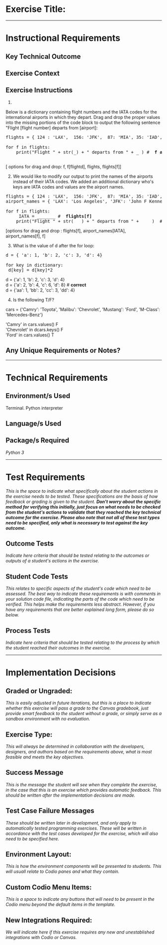 # Exercise Title:
---
# Instructional Requirements
## Key Technical Outcome

## Exercise Context

## Exercise Instructions

1. 
Below is a dictionary containing flight numbers and the IATA codes for the international airports in which they depart.
Drag and drop the proper values into the missing portions of the code block to output the following sentence "Flight [flight number] departs from [airport]:

<pre>
flights = { 124 : 'LAX',  156: 'JFK',  87: 'MIA', 35: 'IAD', 78: 'HNL' }
 
for f in flights:
 	print("Flight " + str(_) + " departs from " + _ ) # <b> f and flights[f] </b>
 </pre>
 
[ options for drag and drop:  f, f[flightd], flights, flights[f]] 
  
 2. We would like to modify our output to print the names of the airports instead of their IATA codes. We added an additional dictionary who's keys are IATA codes and values are the airport names. 
 

<pre>
flights = { 124 : 'LAX',  156: 'JFK',  87: 'MIA', 35: 'IAD', 78: 'HNL' }
airport_names = { 'LAX': 'Los Angeles', 'JFK': 'John F Kennedy', 'MIA': 'Miami', 'IAD': 'Washington Dulles', 'HNL': 'Daniel K. Inouye'}

for f in flights:
	 IATA = _______ # <b> flights[f] </b>
 	print("Flight " + str( _ ) + " departs from " + ____)  #  <b>f and airport_names[IATA]</b>
</pre>
 	
[options for drag and drop : flights[f], airport_names[IATA], airport_names[f], f]

3. What is the value of d after the for loop:

<pre>
d = { 'a': 1, 'b': 2, 'c': 3, 'd': 4}

for key in dictionary:
 d[key] = d[key]*2
</pre>

d = {'a': 1, 'b': 2, 'c': 3, 'd': 4} <br>
d = {'a': 2, 'b': 4, 'c': 6, 'd': 8} # <b>correct </b> <br>
d = {'aa': 1, 'bb': 2, 'cc': 3, 'dd': 4} <br>

4. Is the following T/F?

cars = {'Camry': 'Toyota', 'Malibu': 'Chevrolet', 'Mustang': 'Ford', 'M-Class': 'Mercedes-Benz'}

'Camry' in cars.values() F <br>
'Chevrolet' in dcars.keys() F <br>
'Ford' in cars.values() T <br>




 
## Any Unique Requirements or Notes?

---
# Technical Requirements
<em><strong></strong></em>

## Environment/s Used
Terminal. Python interpreter

## Language/s Used
<em></em>

## Package/s Required
<em>Python 3</em>

---
# Test Requirements
<em>This is the space to indicate what specifically about the student actions in the exercise needs to be tested. These specifications are the basis of how feedback or grading is given to the student. <strong>Don't worry about the specific method for verifying this initially, just focus on what needs to be checked from the student's actions to validate that they reached the key technical outcome for the exercise. Please also note that not all of these test types need to be specified, only what is necessary to test against the key outcome.</strong></em>

## Outcome Tests
<em>Indicate here criteria that should be tested relating to the outcomes or outputs of a student's actions in the exercise.</em>

## Student Code Tests
<em>This relates to specific aspects of the student's code which need to be assessed. The best way to indicate these requirements is with comments in your solution code file, indicating the parts of the code which need to be verified. This helps make the requirements less abstract. However, if you have any requirements that are better explained long form, please do so below.</em>

## Process Tests
<em>Indicate here criteria that should be tested relating to the process by which the student reached their outcomes in the exercise.</em>

---
#  Implementation Decisions

## Graded or Ungraded:
<em>This is easily adjusted in future iterations, but this is a place to indicate whether this exercise will pass a grade to the Canvas gradebook, just provide smart feedback to the student without a grade, or simply serve as a sandbox environment with no evaluation.</em>

## Exercise Type:
<em>This will always be determined in collaboration with the developers, designers, and authors based on the requirements above, what is most feasible and meets the key objectives.</em>

## Success Message
<em>This is the message the student will see when they complete the exercise, in the case that this is an exercise which provides automatic feedback. This should be written after the implementation decisions are made.</em>

## Test Case Failure Messages
<em>These should be written later in development, and only apply to automatically tested programming exercises. These will be written in accordance with the test cases developed for the exercise, which will also need to be specified here.</em>

## Environment Layout:
<em>This is how the environment components will be presented to students. This will usuall relate to Codio panes and what they contain.</em>

## Custom Codio Menu Items:
<em>This is a space to indicate any buttons that will need to be present in the Codio menu beyond the default items in the template.</em>

## New Integrations Required:
<em>We will indicate here if this exercise requires any new and unestablished integrations with Codio or Canvas.</em>
